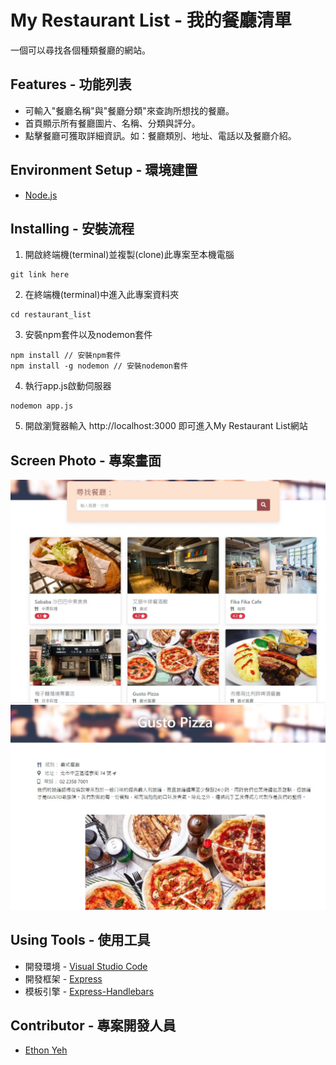 # My Restaurant List - 我的餐廳清單

一個可以尋找各個種類餐廳的網站。

## Features - 功能列表

+ 可輸入"餐廳名稱"與"餐廳分類"來查詢所想找的餐廳。
+ 首頁顯示所有餐廳圖片、名稱、分類與評分。
+ 點擊餐廳可獲取詳細資訊。如：餐廳類別、地址、電話以及餐廳介紹。

## Environment Setup - 環境建置

+ [Node.js](https://nodejs.org/en/)

## Installing - 安裝流程

1. 開啟終端機(terminal)並複製(clone)此專案至本機電腦
```
git link here
```
2. 在終端機(terminal)中進入此專案資料夾
```
cd restaurant_list
```
3. 安裝npm套件以及nodemon套件
```
npm install // 安裝npm套件
npm install -g nodemon // 安裝nodemon套件
```
4. 執行app.js啟動伺服器
```
nodemon app.js
```
5. 開啟瀏覽器輸入 http://localhost:3000 即可進入My Restaurant List網站

## Screen Photo - 專案畫面

![image](https://github.com/ethon92/restaurant_list/blob/main/public/images/restauranthomepage.JPG)
![image](https://github.com/ethon92/restaurant_list/blob/main/public/images/restaurantdetail.JPG)

## Using Tools - 使用工具

+ 開發環境 - [Visual Studio Code](https://code.visualstudio.com/)
+ 開發框架 - [Express](http://expressjs.com/)
+ 模板引擎 - [Express-Handlebars](https://www.npmjs.com/package/express-handlebars)

## Contributor - 專案開發人員

+ [Ethon Yeh](https://github.com/ethon92)